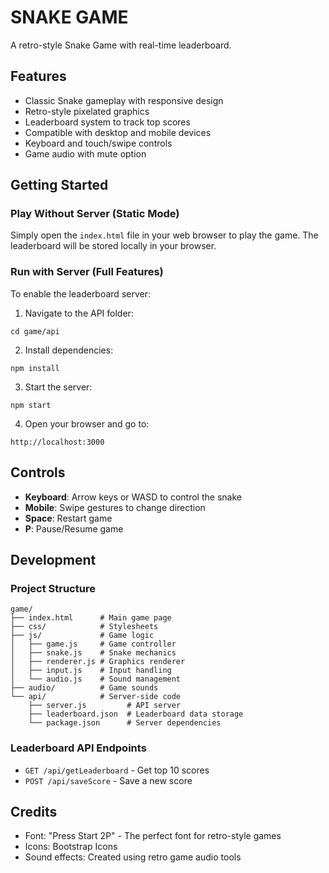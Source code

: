 # SNAKE GAME

A retro-style Snake Game with real-time leaderboard.

## Features

- Classic Snake gameplay with responsive design
- Retro-style pixelated graphics
- Leaderboard system to track top scores
- Compatible with desktop and mobile devices
- Keyboard and touch/swipe controls
- Game audio with mute option

## Getting Started

### Play Without Server (Static Mode)

Simply open the `index.html` file in your web browser to play the game. The leaderboard will be stored locally in your browser.

### Run with Server (Full Features)

To enable the leaderboard server:

1. Navigate to the API folder:
```
cd game/api
```

2. Install dependencies:
```
npm install
```

3. Start the server:
```
npm start
```

4. Open your browser and go to:
```
http://localhost:3000
```

## Controls

- **Keyboard**: Arrow keys or WASD to control the snake
- **Mobile**: Swipe gestures to change direction
- **Space**: Restart game
- **P**: Pause/Resume game

## Development

### Project Structure

```
game/
├── index.html      # Main game page
├── css/            # Stylesheets
├── js/             # Game logic
│   ├── game.js     # Game controller
│   ├── snake.js    # Snake mechanics
│   ├── renderer.js # Graphics renderer
│   ├── input.js    # Input handling
│   └── audio.js    # Sound management
├── audio/          # Game sounds
└── api/            # Server-side code
    ├── server.js         # API server
    ├── leaderboard.json  # Leaderboard data storage
    └── package.json      # Server dependencies
```

### Leaderboard API Endpoints

- `GET /api/getLeaderboard` - Get top 10 scores
- `POST /api/saveScore` - Save a new score

## Credits

- Font: "Press Start 2P" - The perfect font for retro-style games
- Icons: Bootstrap Icons
- Sound effects: Created using retro game audio tools 